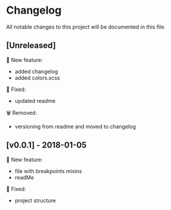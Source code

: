 # Changelog
All notable changes to this project will be documented in this file.

## [Unreleased]
:rocket: New feature:
- added changelog
- added colors.scss
 
:bug: Fixed:
- updated readme

:wastebasket: Removed:
- versioning from readme and moved to changelog

## [v0.0.1] - 2018-01-05
:rocket: New feature:

- file with breakpoints mixins
- readMe

:bug: Fixed:

- project structure
